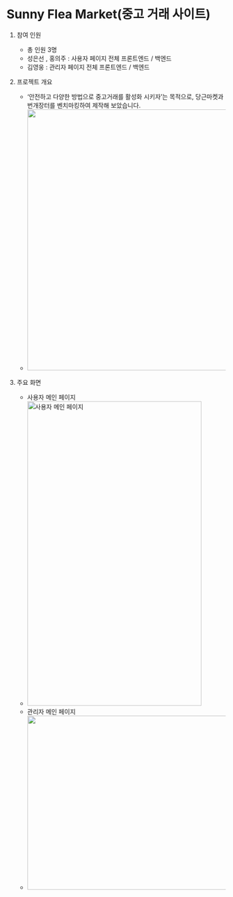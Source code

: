 # Sunny Flea Market(중고 거래 사이트) 
1. 참여 인원
    * 총 인원 3명
    * 성은선 , 홍의주 : 사용자 페이지 전체 프론트엔드 / 백엔드
    * 김영웅 : 관리자 페이지 전체 프론트엔드 / 백엔드

2. 프로젝트 개요
    * ‘안전하고 다양한 방법으로 중고거래를 활성화 시키자’는 목적으로, 당근마켓과 번개장터를 벤치마킹하여 제작해 보았습니다.
    * <img src="https://user-images.githubusercontent.com/82167997/134119533-a1fcc6e2-fe11-4a8b-a874-e0051819d10f.jpg" width="600"> 

3. 주요 화면
    * 사용자 메인 페이지
    * <img src="https://user-images.githubusercontent.com/71301492/133545246-a2f2166c-9b2f-4a21-aa5c-c8e10e9d387e.png" width="400" height="700" title="사용자 메인 페이지">
    * 관리자 메인 페이지
    * <img src="https://user-images.githubusercontent.com/71301492/133547139-d07ec393-d556-4240-8b8f-b64482c10be2.png" width="700" height="400">
     
